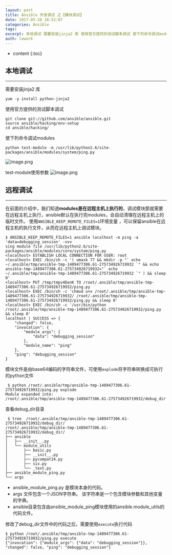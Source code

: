```yaml
---
layout: post
title: Ansible 开发调试 之【模块调试】
date: 2017-05-28 16:52:07
categories: Ansible
tags:
excerpt: 本地调试 需要安装jinja2 库 使用官方提供的测试脚本调试 使下列命令调试modules test-module使用参数 远程调试 在前面的...
auth: lework
---
```

* content
{:toc}

## 本地调试
---

需要安装jinja2 库
```
yum -y install python-jinja2
```

使用官方提供的测试脚本调试
```
git clone git://github.com/ansible/ansible.git
source ansible/hacking/env-setup
cd ansible/hacking/
```

使下列命令调试modules
```
python test-module -m /usr/lib/python2.6/site-packages/ansible/modules/system/ping.py
```
![image.png](http://upload-images.jianshu.io/upload_images/3629406-7effbb75d94d244a.png?imageMogr2/auto-orient/strip%7CimageView2/2/w/1240)

test-module使用参数
![image.png](http://upload-images.jianshu.io/upload_images/3629406-da9731851cd8c13f.png?imageMogr2/auto-orient/strip%7CimageView2/2/w/1240)


## 远程调试
----

在前面的介绍中，我们知道**modules是在远程主机上执行的**，调试模块那就需要在远程主机上执行，ansible默认在执行完modules，会自动清理在远程主机上的临时文件。
使用`ANSIBLE_KEEP_REMOTE_FILES=1`环境变量 ，可以保留ansible在远程主机的执行文件，从而在远程主机上调试模块。
```
$ ANSIBLE_KEEP_REMOTE_FILES=1 ansible localhost -m ping -a 'data=debugging_session' -vvv
sing module file /usr/lib/python2.6/site-packages/ansible/modules/core/system/ping.py
<localhost> ESTABLISH LOCAL CONNECTION FOR USER: root
<localhost> EXEC /bin/sh -c '( umask 77 && mkdir -p "` echo ~/.ansible/tmp/ansible-tmp-1489477306.61-275734926719932 `" && echo ansible-tmp-1489477306.61-275734926719932="` echo ~/.ansible/tmp/ansible-tmp-1489477306.61-275734926719932 `" ) && sleep 0'
<localhost> PUT /tmp/tmpv4EenK TO /root/.ansible/tmp/ansible-tmp-1489477306.61-275734926719932/ping.py
<localhost> EXEC /bin/sh -c 'chmod u+x /root/.ansible/tmp/ansible-tmp-1489477306.61-275734926719932/ /root/.ansible/tmp/ansible-tmp-1489477306.61-275734926719932/ping.py && sleep 0'
<localhost> EXEC /bin/sh -c '/usr/bin/python /root/.ansible/tmp/ansible-tmp-1489477306.61-275734926719932/ping.py && sleep 0'
localhost | SUCCESS => {
	"changed": false, 
	"invocation": {
		"module_args": {
			"data": "debugging_session"
		}, 
		"module_name": "ping"
	}, 
	"ping": "debugging_session"
}
```
模块文件是由base64编码的字符串文件，可使用`explode`将字符串转换成可执行的python文件
```
 $ python /root/.ansible/tmp/ansible-tmp-1489477306.61-275734926719932/ping.py explode
Module expanded into:
/root/.ansible/tmp/ansible-tmp-1489477306.61-275734926719932/debug_dir
```
查看debug_dir目录
```
 $ tree  /root/.ansible/tmp/ansible-tmp-1489477306.61-275734926719932/debug_dir/
/root/.ansible/tmp/ansible-tmp-1489477306.61-275734926719932/debug_dir/
├── ansible
│   ├── __init__.py
│   └── module_utils
│       ├── basic.py
│       ├── __init__.py
│       ├── pycompat24.py
│       ├── six.py
│       └── _text.py
├── ansible_module_ping.py
└── args
```

- ansible_module_ping.py 是模块本身的代码。
- args 文件包含一个JSON字符串。 该字符串是一个包含模块参数和其他变量的字典。
- ansible目录包含由ansible_module_ping模块使用的ansible.module_utils的代码文件。

修改了debug_dir文件中的代码之后，需要使用`execute`执行代码
```
$ python /root/.ansible/tmp/ansible-tmp-1489477306.61-275734926719932/ping.py execute
{"invocation": {"module_args": {"data": "debugging_session"}}, "changed": false, "ping": "debugging_session"}
```

